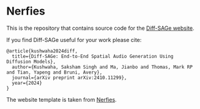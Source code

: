 # Nerfies

This is the repository that contains source code for the [Diff-SAGe website](https://sakshamsingh1.github.io/diff-sage/).

If you find Diff-SAGe useful for your work please cite:
```
@article{kushwaha2024diff,
  title={Diff-SAGe: End-to-End Spatial Audio Generation Using Diffusion Models},
  author={Kushwaha, Saksham Singh and Ma, Jianbo and Thomas, Mark RP and Tian, Yapeng and Bruni, Avery},
  journal={arXiv preprint arXiv:2410.11299},
  year={2024}
}
```

The website template is taken from [Nerfies](https://nerfies.github.io).

